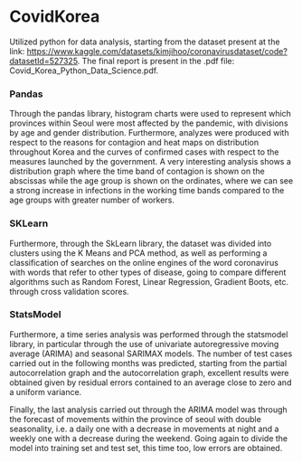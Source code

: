 # CovidKorea

Utilized python for data analysis, starting from the dataset present at the link: https://www.kaggle.com/datasets/kimjihoo/coronavirusdataset/code?datasetId=527325. The final report is present in the .pdf file: Covid_Korea_Python_Data_Science.pdf.

### Pandas
Through the pandas library, histogram charts were used to represent which provinces within Seoul were most affected by the pandemic, with divisions by age and gender distribution. Furthermore, analyzes were produced with respect to the reasons for contagion and heat maps on distribution throughout Korea and the curves of confirmed cases with respect to the measures launched by the government. 
A very interesting analysis shows a distribution graph where the time band of contagion is shown on the abscissas while the age group is shown on the ordinates, where we can see a strong increase in infections in the working time bands compared to the age groups with greater number of workers. 

### SKLearn
Furthermore, through the SkLearn library, the dataset was divided into clusters using the K Means and PCA method, as well as performing a classification of searches on the online engines of the word coronavirus with words that refer to other types of disease, going to compare different algorithms such as Random Forest, Linear Regression, Gradient Boots, etc. through cross validation scores.

### StatsModel
Furthermore, a time series analysis was performed through the statsmodel library, in particular through the use of univariate autoregressive moving average (ARIMA) and seasonal SARIMAX models. The number of test cases carried out in the following months was predicted, starting from the partial autocorrelation graph and the autocorrelation graph, excellent results were obtained given by residual errors contained to an average close to zero and a uniform variance.

Finally, the last analysis carried out through the ARIMA model was through the forecast of movements within the province of seoul with double seasonality, i.e. a daily one with a decrease in movements at night and a weekly one with a decrease during the weekend. Going again to divide the model into training set and test set, this time too, low errors are obtained.
